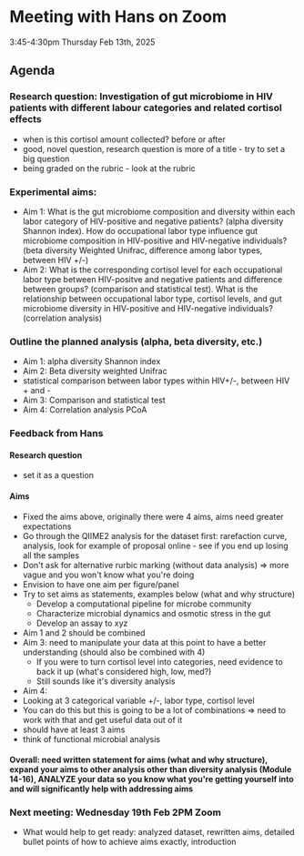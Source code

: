 # Meeting with Hans on Zoom 
3:45-4:30pm Thursday Feb 13th, 2025
## Agenda
 ### Research question: Investigation of gut microbiome in HIV patients with different labour categories and related cortisol effects
 * when is this cortisol amount collected? before or after
 * good, novel question, research question is more of a title - try to set a big question
 * being graded on the rubric - look at the rubric
 ### Experimental aims:
 * Aim 1: What is the gut microbiome composition and diversity within each labor category of HIV-positive and negative patients? (alpha diversity Shannon index). How do occupational labor type influence gut microbiome composition in HIV-positive and HIV-negative individuals? (beta diversity Weighted Unifrac, difference among labor types, between HIV +/-)
 * Aim 2: What is the corresponding cortisol level for each occupational labor type between HIV-positve and negative patients and difference between groups? (comparison and statistical test). What is the relationship between occupational labor type, cortisol levels, and gut microbiome diversity in HIV-positive and HIV-negative individuals? (correlation analysis)
 ### Outline the planned analysis (alpha, beta diversity, etc.)
 * Aim 1: alpha diversity Shannon index
 * Aim 2: Beta diversity weighted Unifrac
  * statistical comparison between labor types within HIV+/-, between HIV + and -
 * Aim 3: Comparison and statistical test
 * Aim 4: Correlation analysis PCoA 
 ### Feedback from Hans
 #### Research question
 * set it as a question
 #### Aims
 * Fixed the aims above, originally there were 4 aims, aims need greater expectations
 * Go through the QIIME2 analysis for the dataset first: rarefaction curve, analysis, look for example of proposal online - see if you end up losing all the samples 
 * Don't ask for alternative rurbic marking (without data analysis) => more vague and you won't know what you're doing
 * Envision to have one aim per figure/panel
 * Try to set aims as statements, examples below (what and why structure)
   *  Develop a computational pipeline for microbe community 
   *  Characterize microbial dynamics and osmotic stress in the gut
   *  Develop an assay to xyz
 * Aim 1 and 2 should be combined
 * Aim 3: need to manipulate your data at this point to have a better understanding (should also be combined with 4)
   * If you were to turn cortisol level into categories, need evidence to back it up (what's considered high, low, med?)
   * Still sounds like it's diversity analysis
  * Aim 4:
   * Looking at 3 categorical variable +/-, labor type, cortisol level
   * You can do this but this is going to be a lot of combinations => need to work with that and get useful data out of it
  * should have at least 3 aims
  * think of functional microbial analysis
 #### Overall: need written statement for aims (what and why structure), expand your aims to other analysis other than diversity analysis (Module 14-16), ANALYZE your data so you know what you're getting yourself into and will significantly help with addressing aims
 ### Next meeting: Wednesday 19th Feb 2PM Zoom
   * What would help to get ready: analyzed dataset, rewritten aims, detailed bullet points of how to achieve aims exactly, introduction
